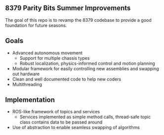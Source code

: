## 8379 Parity Bits Summer Improvements
The goal of this repo is to revamp the 8379 codebase to provide a good foundation for future seasons. 

## Goals
- Advanced autonomous movement
	- Support for multiple chassis types
 	- Robust localization, physics-informed control and motion planning
- Modular framework for easily controlling new assemblies and swapping out hardware
- Clean and well documented code to help new coders
- Multithreading

## Implementation
- ROS-like framework of topics and services
	- Services implemented as simple method calls, thread-safe topic class contains data to be passed around
- Use of abstraction to enable seamless swapping of algorithms

